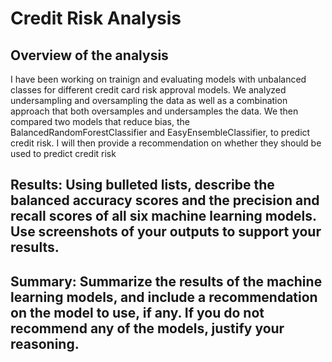 # Credit Risk Analysis

## Overview of the analysis
I have been working on trainign and evaluating models with unbalanced classes for different credit card risk approval models. We analyzed undersampling and oversampling the data as well as a combination approach that both oversamples and undersamples the data. We then compared two models that reduce bias, the BalancedRandomForestClassifier and EasyEnsembleClassifier, to predict credit risk. I will then provide a recommendation on whether they should be used to predict credit risk

## Results: Using bulleted lists, describe the balanced accuracy scores and the precision and recall scores of all six machine learning models. Use screenshots of your outputs to support your results.

## Summary: Summarize the results of the machine learning models, and include a recommendation on the model to use, if any. If you do not recommend any of the models, justify your reasoning.
